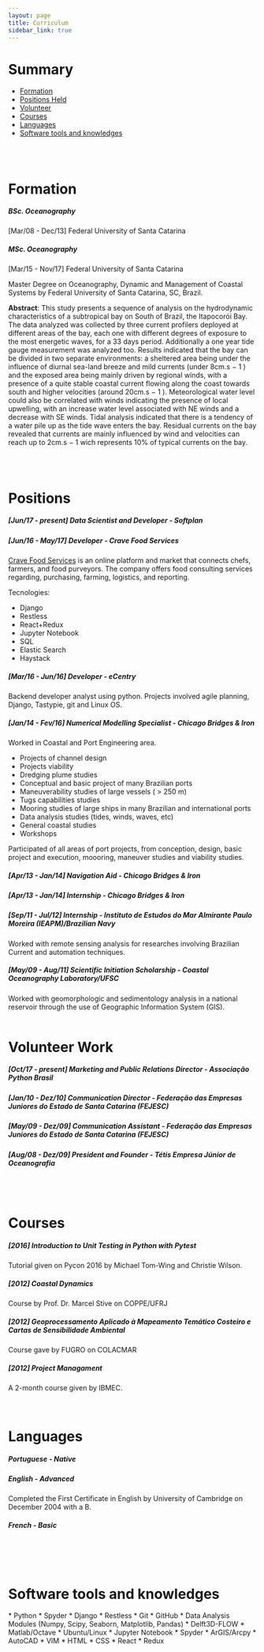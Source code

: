 ```yaml
---
layout: page
title: Curriculum
sidebar_link: true
---
```


<h1>Summary</h1>

* [Formation](#formation)
* [Positions Held](#positions)
* [Volunteer](#volunteer)
* [Courses](#courses)
* [Languages](#languages)
* [Software tools and knowledges](#tools)

<br/>
<br/>

<h1 id='formation'>Formation</h1>

<h5>BSc. Oceanography</h5>
<p>[Mar/08 - Dec/13] Federal University of Santa Catarina</p>

<h5>MSc. Oceanography</h5>
<p>[Mar/15 - Nov/17] Federal University of Santa Catarina</p>


Master Degree on Oceanography, Dynamic and Management of Coastal Systems by Federal University of Santa Catarina, SC, Brazil.

**Abstract**: 
This study presents a sequence of analysis on the hydrodynamic
characteristics of a subtropical bay on South of Brazil, the Itapocorói
Bay. The data analyzed was collected by three current profilers
deployed at different areas of the bay, each one with different
degrees of exposure to the most energetic waves, for a 33 days
period. Additionally a one year tide gauge measurement was
analyzed too. Results indicated that the bay can be divided in two
separate environments: a sheltered area being under the influence
of diurnal sea-land breeze and mild currents (under 8cm.s − 1 )
and the exposed area being mainly driven by regional winds,
with a presence of a quite stable coastal current flowing along
the coast towards south and higher velocities (around 20cm.s − 1 ).
Meteorological water level could also be correlated with winds
indicating the presence of local upwelling, with an increase water
level associated with NE winds and a decrease with SE winds. Tidal
analysis indicated that there is a tendency of a water pile up as the
tide wave enters the bay. Residual currents on the bay revealed that
currents are mainly influenced by wind and velocities can reach up
to 2cm.s − 1 wich represents 10% of typical currents on the bay.


<br/>
<br/>

<h1 id='positions'>Positions</h1>

<h5>[Jun/17 - present] Data Scientist and Developer - Softplan</h5>

<h5>[Jun/16 - May/17] Developer - Crave Food Services</h5>

[Crave Food Services](http://sourcewhatsgood.com/) is an online platform and market that connects chefs, farmers, and food purveyors. The company offers food consulting services regarding, purchasing, farming, logistics, and reporting.

Tecnologies:
* Django
* Restless
* React+Redux
* Jupyter Notebook
* SQL
* Elastic Search
* Haystack

<h5>[Mar/16 - Jun/16] Developer - eCentry</h5>
Backend developer analyst using python. Projects involved agile planning, Django, Tastypie, git and Linux OS.

<h5>[Jan/14 - Fev/16] Numerical Modelling Specialist - Chicago Bridges & Iron</h5>

Worked in Coastal and Port Engineering area.

* Projects of channel design
* Projects viability
* Dredging plume studies
* Conceptual and basic project of many Brazilian ports
* Maneuverability studies of large vessels ( > 250 m)
* Tugs capabilities studies
* Mooring studies of large ships in many Brazilian and international ports
* Data analysis studies (tides, winds, waves, etc)
* General coastal studies
* Workshops

Participated of all areas of port projects, from conception, design, basic project and execution, moooring, maneuver studies and viability studies.

<h5>[Apr/13 - Jan/14] Navigation Aid - Chicago Bridges & Iron</h5>

<h5>[Apr/13 - Jan/14] Internship - Chicago Bridges & Iron</h5>

<h5>[Sep/11 - Jul/12] Internship - Instituto de Estudos do Mar Almirante Paulo Moreira (IEAPM)/Brazilian Navy</h5>
Worked with remote sensing analysis for researches involving Brazilian Current and automation techniques.

<h5>[May/09 - Aug/11] Scientific Initiation Scholarship - Coastal Oceanography Laboratory/UFSC</h5>
Worked with geomorphologic and sedimentology analysis in a national reservoir through the use of Geographic Information System (GIS).

<br/>
<br/>

<h1 id='volunteer'>Volunteer Work</h1>

<h5>[Oct/17 - present] Marketing and Public Relations Director - Associação Python Brasil</h5>

<h5>[Jan/10 - Dez/10] Communication Director - Federação das Empresas Juniores do Estado de Santa Catarina (FEJESC)</h5>

<h5>[May/09 - Dez/09] Communication Assistant - Federação das Empresas Juniores do Estado de Santa Catarina (FEJESC)</h5>

<h5>[Aug/08 - Dez/09] President and Founder - Tétis Empresa Júnior de Oceanografia</h5>

<br/>
<br/>

<h1 id='courses'>Courses</h1>

<h5>[2016] Introduction to Unit Testing in Python with Pytest</h5>
Tutorial given on Pycon 2016 by Michael Tom-Wing and Christie Wilson.

<h5>[2012] Coastal Dynamics</h5>
Course by Prof. Dr. Marcel Stive on COPPE/UFRJ

<h5>[2012] Geoprocessamento Aplicado à Mapeamento Temático Costeiro e Cartas de Sensibilidade Ambiental</h5>
Course gave by FUGRO on COLACMAR

<h5>[2012] Project Managament</h5>
A 2-month course given by IBMEC.

<br/>
<br/>
<br/>

<h1 id='languages'>Languages</h1>

<h5>Portuguese - Native</h5>

<h5>English - Advanced</h5>
Completed the First Certificate in English by University of Cambridge on December 2004 with a B.

<h5>French - Basic</h5>

<br/>
<br/>
<br/>

<h1 id='tools'>Software tools and knowledges</h1>
* Python
* Spyder
* Django
* Restless
* Git 
* GitHub
* Data Analysis Modules (Numpy, Scipy, Seaborn, Matplotlib, Pandas)
* Delft3D-FLOW
* Matlab/Octave
* Ubuntu/Linux
* Jupyter Notebook
* Spyder
* ArGIS/Arcpy
* AutoCAD
* VIM
* HTML
* CSS
* React
* Redux

